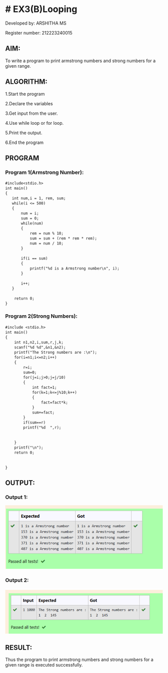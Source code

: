 # # EX3(B)Looping
Developed by: ARSHITHA MS

Register number: 212223240015
 ## AIM:
 To write a program to print armstrong numbers and strong numbers for a given range.

 ## ALGORITHM:
 1.Start the program

 2.Declare the variables

 3.Get input from the user.

 4.Use while loop or for loop.
 
 5.Print the output.

 6.End the program

 
 ## PROGRAM
 ### Program 1(Armstrong Number):
 ```
 #include<stdio.h>  
int main()  
{  
    int num,i = 1, rem, sum;  
    while(i <= 500)  
    {  
        num = i;  
        sum = 0;  
        while(num)  
        {  
            rem = num % 10;  
            sum = sum + (rem * rem * rem);  
            num = num / 10;  
        }  
  
        if(i == sum)  
        {  
            printf("%d is a Armstrong number\n", i);  
        }  
  
        i++;  
    }  
  
     return 0;  
}  
```
### Program 2(Strong Numbers):
```
#include <stdio.h>
int main()
{
    int n1,n2,i,sum,r,j,k;
    scanf("%d %d",&n1,&n2);
    printf("The Strong numbers are :\n");
    for(i=n1;i<=n2;i++)
    {
        r=i;
        sum=0;
        for(j=i;j>0;j=j/10)
        {
            int fact=1;
            for(k=1;k<=j%10;k++)
            {
                fact=fact*k;
            }
            sum+=fact;
        }
        if(sum==r)
        printf("%d  ",r);
        
    
    }
    printf("\n");
    return 0;
    
    
}
```

## OUTPUT:
### Output 1:
![alt text](image.png)


### Output 2:
![alt text](image-1.png)

## RESULT:
Thus the program to print armstrong numbers and strong numbers for a given range is executed successfully.
